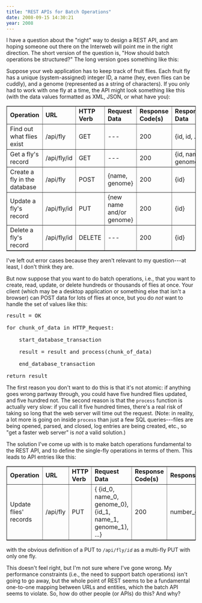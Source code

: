 ```yaml
---
title: "REST APIs for Batch Operations"
date: 2008-09-15 14:30:21
year: 2008
---
```

I have a question about the "right" way to design a REST API, and am hoping someone out there on the Interweb will point me in the right direction.  The short version of the question is, "How should batch operations be structured?"  The long version goes something like this:

Suppose your web application has to keep track of fruit flies.  Each fruit fly has a unique (system-assigned) integer ID, a name (hey, even flies can be cuddly), and a genome (represented as a string of characters).  If you only had to work with one fly at a time, the API might look something like this (with the data values formatted as XML, JSON, or what have you):
<table padding="3" border="1">
<tr>
<td><strong>Operation</strong></td>
<td><strong>URL</strong></td>
<td><strong>HTTP Verb</strong></td>
<td><strong>Request Data</strong></td>
<td><strong>Response Code(s)</strong></td>
<td><strong>Response Data</strong></td>
</tr>
<tr>
<td>Find out what flies exist</td>
<td>/api/fly</td>
<td>GET</td>
<td>---</td>
<td>200</td>
<td>{id, id, ...}</td>
</tr>
<tr>
<td>Get a fly's record</td>
<td>/api/fly/id</td>
<td>GET</td>
<td>---</td>
<td>200</td>
<td>{id, name, genome}</td>
</tr>
<tr>
<td>Create a fly in the database</td>
<td>/api/fly</td>
<td>POST</td>
<td>{name, genome}</td>
<td>200</td>
<td>{id}</td>
</tr>
<tr>
<td>Update a fly's record</td>
<td>/api/fly/id</td>
<td>PUT</td>
<td>{new name and/or genome}</td>
<td>200</td>
<td>{id}</td>
</tr>
<tr>
<td>Delete a fly's record</td>
<td>/api/fly/id</td>
<td>DELETE</td>
<td>---</td>
<td>200</td>
<td>{id}</td>
</tr>
</table>
I've left out error cases because they aren't relevant to my question---at least, I don't think they are.

But now suppose that you want to do batch operations, i.e., that you want to create, read, update, or delete hundreds or thousands of flies at once.  Your client (which may be a desktop application or something else that isn't a browser) can POST data for lots of flies at once, but you do <em>not</em> want to handle the set of values like this:
<pre>
result = OK

for chunk_of_data in HTTP_Request:

    start_database_transaction

    result = result and process(chunk_of_data)

    end_database_transaction

return result</pre>
The first reason you don't want to do this is that it's not atomic: if anything goes wrong partway through, you could have five hundred flies updated, and five hundred not.  The second reason is that the <code>process</code> function is actually very slow: if you call it five hundred times, there's a real risk of taking so long that the web server will time out the request.  (Note: in reality, a lot more is going on inside <code>process</code> than just a few SQL queries---files are being opened, parsed, and closed, log entries are being created, etc., so "get a faster web server" is <em>not</em> a valid solution.)

The solution I've come up with is to make batch operations fundamental to the REST API, and to define the single-fly operations in terms of them.  This leads to API entries like this:
<table padding="3" border="1">
<tr>
<td><strong>Operation</strong></td>
<td><strong>URL</strong></td>
<td><strong>HTTP Verb</strong></td>
<td><strong>Request Data</strong></td>
<td><strong>Response Code(s)</strong></td>
<td><strong>Response Data</strong></td>
</tr>
<tr>
<td>Update flies' records</td>
<td>/api/fly</td>
<td>PUT</td>
<td>{ {id_0, name_0, genome_0}, {id_1, name_1, genome_1}, ...}</td>
<td>200</td>
<td>number_of_updates</td>
</tr>
</table>
with the obvious definition of a PUT to <code>/api/fly/<em>id</em></code> as a multi-fly PUT with only one fly.

This doesn't feel right, but I'm not sure where I've gone wrong.  My performance constraints (i.e., the need to support batch operations) isn't going to go away, but the whole point of REST seems to be a fundamental one-to-one mapping between URLs and entities, which the batch API seems to violate.  So, how do other people (or APIs) do this?  And why?
